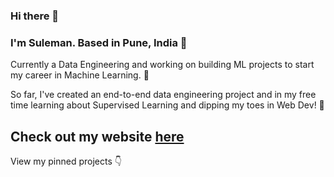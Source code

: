 ### Hi there 👋

### I'm Suleman. Based in Pune, India 📍

Currently a Data Engineering and working on building ML projects to start my career in Machine Learning. 🔨

So far, I've created an end-to-end data engineering project and in my free time learning about Supervised Learning and dipping my toes in Web Dev! 🌱


## Check out my website [here](https://sule-resume.streamlit.app/)


View my pinned projects 👇

